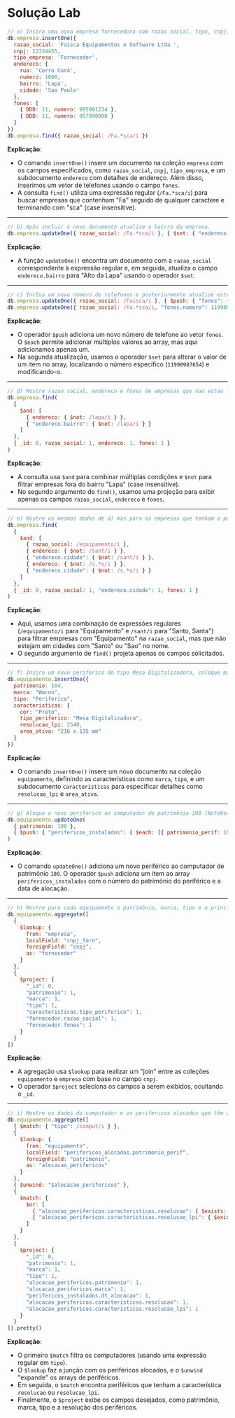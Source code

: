 # Solução Lab

```javascript
// a) Insira uma nova empresa fornecedora com razao social, tipo, cnpj, endereco (com campos para cada característica) e fones com campos para ddd e número.
db.empresa.insertOne({
  razao_social: 'Faisca Equipamentos e Software Ltda ',
  cnpj: 22334455,
  tipo_empresa: 'Fornecedor',
  endereco: {
    rua: 'Cerro Corá',
    numero: 1000,
    bairro: 'Lapa',
    cidade: 'Sao Paulo'
  },
  fones: [
    { DDD: 11, numero: 995001234 },
    { DDD: 11, numero: 957890000 }
  ]
})
db.empresa.find({ razao_social: /Fa.*sca/i })
```

**Explicação**: 
- O comando `insertOne()` insere um documento na coleção `empresa` com os campos especificados, como `razao_social`, `cnpj`, `tipo_empresa`, e um subdocumento `endereco` com detalhes de endereço. Além disso, inserimos um vetor de telefones usando o campo `fones`.
- A consulta `find()` utiliza uma expressão regular (`/Fa.*sca/i`) para buscar empresas que contenham "Fa" seguido de qualquer caractere e terminando com "sca" (case insensitive).

---

```javascript
// b) Após incluir o novo documento atualize o bairro da empresa.
db.empresa.updateOne({ razao_social: /Fa.*sca/i }, { $set: { "endereco.bairro": 'Alto da Lapa' } })
```

**Explicação**: 
- A função `updateOne()` encontra um documento com a `razao_social` correspondente à expressão regular e, em seguida, atualiza o campo `endereco.bairro` para "Alto da Lapa" usando o operador `$set`.

---

```javascript
// c) Inclua um novo número de telefones e posteriormente atualize este número.
db.empresa.updateOne({ razao_social: /Faisca/i }, { $push: { "fones": { $each: [{ DDD: 11, numero: 11990987654 }] } } })
db.empresa.updateOne({ razao_social: /Fa.*sca/i, "fones.numero": 11990987654 }, { $set: { "fones.$": { DDD: 11, numero: 990987622 } } })
```

**Explicação**: 
- O operador `$push` adiciona um novo número de telefone ao vetor `fones`. O `$each` permite adicionar múltiplos valores ao array, mas aqui adicionamos apenas um.
- Na segunda atualização, usamos o operador `$set` para alterar o valor de um item no array, localizando o número específico (`11990987654`) e modificando-o.

---

```javascript
// d) Mostre razao social, endereco e fones de empresas que nao estao localizadas no bairro Lapa.
db.empresa.find(
  {
    $and: [
      { endereco: { $not: /lapa/i } },
      { "endereco.bairro": { $not: /lapa/i } }
    ]
  },
  { _id: 0, razao_social: 1, endereco: 1, fones: 1 }
)
```

**Explicação**: 
- A consulta usa `$and` para combinar múltiplas condições e `$not` para filtrar empresas fora do bairro "Lapa" (case insensitive).
- No segundo argumento de `find()`, usamos uma projeção para exibir apenas os campos `razao_social`, `endereco` e `fones`.

---

```javascript
// e) Mostre os mesmos dados de d) mas para as empresas que tenham a palavra Equipamento na razao social, mas que nao se localizem em cidades com nome de santo (Sao, Santo, Santa).
db.empresa.find(
  {
    $and: [
      { razao_social: /equipamento/i },
      { endereco: { $not: /sant/i } },
      { "endereco.cidade": { $not: /sant/i } },
      { endereco: { $not: /s.*o/i } },
      { "endereco.cidade": { $not: /s.*o/i } }
    ]
  },
  { _id: 0, razao_social: 1, "endereco.cidade": 1, fones: 1 }
)
```

**Explicação**: 
- Aqui, usamos uma combinação de expressões regulares (`/equipamento/i` para "Equipamento" e `/sant/i` para "Santo, Santa") para filtrar empresas com "Equipamento" na `razao_social`, mas que não estejam em cidades com "Santo" ou "Sao" no nome.
- O segundo argumento de `find()` projeta apenas os campos solicitados.

---

```javascript
// f) Insira um novo periferico do tipo Mesa Digitalizadora, coloque marca, resolucao e outras características que julgar interessante.
db.equipamento.insertOne({
  patrimonio: 104,
  marca: "Wacon",
  tipo: "Periferico",
  caracteristicas: {
    cor: "Preto",
    tipo_periferico: "Mesa Digitalizadora",
    resolucao_lpi: 2540,
    area_ativa: "216 x 135 mm"
  }
})
```

**Explicação**: 
- O comando `insertOne()` insere um novo documento na coleção `equipamento`, definindo as características como `marca`, `tipo`, e um subdocumento `caracteristicas` para especificar detalhes como `resolucao_lpi` e `area_ativa`.

---

```javascript
// g) Aloque o novo periferico ao computador de patrimônio 100 (Notebook).
db.equipamento.updateOne(
  { patrimonio: 100 },
  { $push: { "perifericos_instalados": { $each: [{ patrimonio_perif: 104, dt_alocacao: ISODate("2023-09-17T10:17:45.285-03:00") }] } } }
)
```

**Explicação**: 
- O comando `updateOne()` adiciona um novo periférico ao computador de patrimônio `100`. O operador `$push` adiciona um item ao array `perifericos_instalados` com o número do patrimônio do periférico e a data de alocação.

---

```javascript
// h) Mostre para cada equipamento o patrimônio, marca, tipo e a principal característica, a razao social do fornecedor e os fones, filtrando os fornecedores que nao tem as palavras “comercio” e “equipamento” na razao social.
db.equipamento.aggregate([
  {
    $lookup: {
      from: "empresa",
      localField: "cnpj_forn",
      foreignField: "cnpj",
      as: "fornecedor"
    }
  },
  {
    $project: {
      "_id": 0,
      "patrimonio": 1,
      "marca": 1,
      "tipo": 1,
      "caracteristicas.tipo_periferico": 1,
      "fornecedor.razao_social": 1,
      "fornecedor.fones": 1
    }
  }
])
```

**Explicação**: 
- A agregação usa `$lookup` para realizar um "join" entre as coleções `equipamento` e `empresa` com base no campo `cnpj`.
- O operador `$project` seleciona os campos a serem exibidos, ocultando o `_id`.

---

```javascript
// i) Mostre os dados do computador e os perifericos alocados que têm a característica resolucao. Mostre a marca, patrimônio, resolucao e data de alocacao dos perifericos, bem como a marca e tipo de computador de patrimônio 100.
db.equipamento.aggregate([
  { $match: { "tipo": /comput/i } },
  {
    $lookup: {
      from: "equipamento",
      localField: "perifericos_alocados.patrimonio_perif",
      foreignField: "patrimonio",
      as: "alocacao_perifericos"
    }
  },
  { $unwind: "$alocacao_perifericos" },
  {
    $match: {
      $or: [
        { "alocacao_perifericos.caracteristicas.resolucao": { $exists: true } },
        { "alocacao_perifericos.caracteristicas.resolucao_lpi": { $exists: true } }
      ]
    }
  },
  {
    $project: {
      "_id": 0,
      "patrimonio": 1,
      "marca": 1,
      "tipo": 1,
      "alocacao_perifericos.patrimonio": 1,
      "alocacao_perifericos.marca": 1,
      "perifericos_instalados.dt_alocacao": 1,
      "alocacao_perifericos.caracteristicas.resolucao": 1,
      "alocacao_perifericos.caracteristicas.resolucao_lpi": 1
    }
  }
]).pretty()
```

**Explicação**: 
- O primeiro `$match` filtra os computadores (usando uma expressão regular em `tipo`).
- O `$lookup` faz a junção com os periféricos alocados, e o `$unwind` "expande" os arrays de periféricos.
- Em seguida, o `$match` encontra periféricos que tenham a característica `resolucao` ou `resolucao_lpi`.
- Finalmente, o `$project` exibe os campos desejados, como patrimônio, marca, tipo e a resolução dos periféricos.

